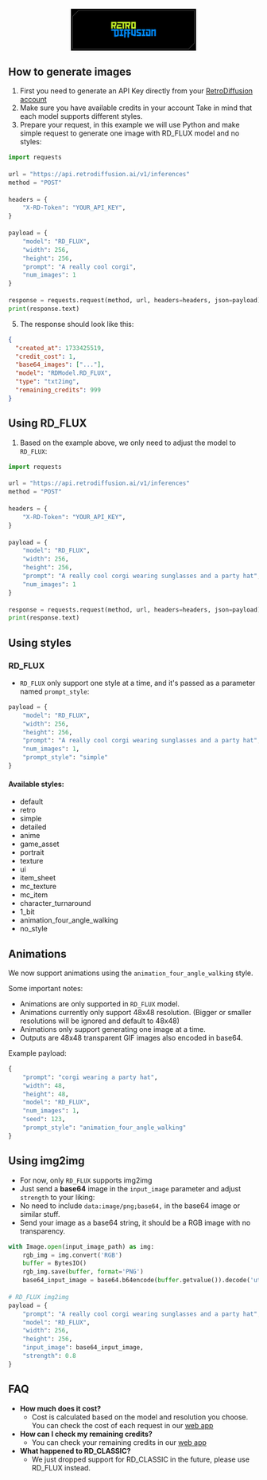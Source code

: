 <p align="center">
  <img src="resources/wordmark.png" style="display: block; margin-left: auto; margin-right: auto; max-width: 50%;" />
</p>

## How to generate images

1. First you need to generate an API Key directly from your [RetroDiffusion account](https://www.retrodiffusion.ai/app/devtools)
2. Make sure you have available credits in your account
   Take in mind that each model supports different styles.
3. Prepare your request, in this example we will use Python and make simple request to generate one image with RD_FLUX model and no styles:

```python
import requests

url = "https://api.retrodiffusion.ai/v1/inferences"
method = "POST"

headers = {
    "X-RD-Token": "YOUR_API_KEY",
}

payload = {
    "model": "RD_FLUX",
    "width": 256,
    "height": 256,
    "prompt": "A really cool corgi",
    "num_images": 1
}

response = requests.request(method, url, headers=headers, json=payload)
print(response.text)
```

5. The response should look like this:

```json
{
  "created_at": 1733425519,
  "credit_cost": 1,
  "base64_images": ["..."],
  "model": "RDModel.RD_FLUX",
  "type": "txt2img",
  "remaining_credits": 999
}
```

## Using RD_FLUX

1. Based on the example above, we only need to adjust the model to `RD_FLUX`:

```python
import requests

url = "https://api.retrodiffusion.ai/v1/inferences"
method = "POST"

headers = {
    "X-RD-Token": "YOUR_API_KEY",
}

payload = {
    "model": "RD_FLUX",
    "width": 256,
    "height": 256,
    "prompt": "A really cool corgi wearing sunglasses and a party hat",
    "num_images": 1
}

response = requests.request(method, url, headers=headers, json=payload)
print(response.text)
```

## Using styles

### RD_FLUX

- `RD_FLUX` only support one style at a time, and it's passed as a parameter named `prompt_style`:

```python
payload = {
    "model": "RD_FLUX",
    "width": 256,
    "height": 256,
    "prompt": "A really cool corgi wearing sunglasses and a party hat",
    "num_images": 1,
    "prompt_style": "simple"
}
```

#### Available styles:

- default
- retro
- simple
- detailed
- anime
- game_asset
- portrait
- texture
- ui
- item_sheet
- mc_texture
- mc_item
- character_turnaround
- 1_bit
- animation_four_angle_walking
- no_style

## Animations

We now support animations using the `animation_four_angle_walking` style.

Some important notes:

- Animations are only supported in `RD_FLUX` model.
- Animations currently only support 48x48 resolution. (Bigger or smaller resolutions will be ignored and default to 48x48)
- Animations only support generating one image at a time.
- Outputs are 48x48 transparent GIF images also encoded in base64.

Example payload:

```python
{
	"prompt": "corgi wearing a party hat",
	"width": 48,
	"height": 48,
	"model": "RD_FLUX",
	"num_images": 1,
	"seed": 123,
	"prompt_style": "animation_four_angle_walking"
}
```

## Using img2img

- For now, only `RD_FLUX` supports img2img
- Just send a **base64** image in the `input_image` parameter and adjust `strength` to your liking:
- No need to include `data:image/png;base64,` in the base64 image or similar stuff.
- Send your image as a base64 string, it should be a RGB image with no transparency.

```python
with Image.open(input_image_path) as img:
    rgb_img = img.convert('RGB')
    buffer = BytesIO()
    rgb_img.save(buffer, format='PNG')
    base64_input_image = base64.b64encode(buffer.getvalue()).decode('utf-8')

# RD_FLUX img2img
payload = {
    "prompt": "A really cool corgi wearing sunglasses and a party hat",
    "model": "RD_FLUX",
    "width": 256,
    "height": 256,
    "input_image": base64_input_image,
    "strength": 0.8
}
```

## FAQ

- **How much does it cost?**
  - Cost is calculated based on the model and resolution you choose. You can check the cost of each request in our [web app](https://www.retrodiffusion.ai/)
- **How can I check my remaining credits?**
  - You can check your remaining credits in our [web app](https://www.retrodiffusion.ai/)
- **What happened to RD_CLASSIC?**
  - We just dropped support for RD_CLASSIC in the future, please use RD_FLUX instead.
